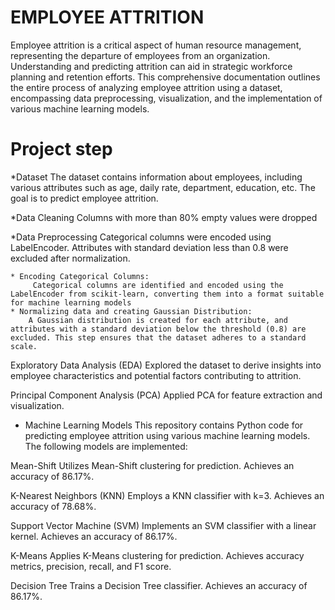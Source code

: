 # EMPLOYEE ATTRITION
Employee attrition is a critical aspect of human resource management, representing the departure of employees from an organization. Understanding and predicting attrition can aid in strategic workforce planning and retention efforts. This comprehensive documentation outlines the entire process of analyzing employee attrition using a dataset, encompassing data preprocessing, visualization, and the implementation of various machine learning models.

# Project step

*Dataset
The dataset contains information about employees, including various attributes such as age, daily rate, department, education, etc. The goal is to predict employee attrition.

*Data Cleaning
Columns with more than 80% empty values were dropped

*Data Preprocessing
Categorical columns were encoded using LabelEncoder.
Attributes with standard deviation less than 0.8 were excluded after normalization.

    * Encoding Categorical Columns:
         Categorical columns are identified and encoded using the LabelEncoder from scikit-learn, converting them into a format suitable for machine learning models
    * Normalizing data and creating Gaussian Distribution:
        A Gaussian distribution is created for each attribute, and attributes with a standard deviation below the threshold (0.8) are excluded. This step ensures that the dataset adheres to a standard scale.

Exploratory Data Analysis (EDA)
Explored the dataset to derive insights into employee characteristics and potential factors contributing to attrition.

Principal Component Analysis (PCA)
Applied PCA for feature extraction and visualization.

* Machine Learning Models
This repository contains Python code for predicting employee attrition using various machine learning models. The following models are implemented:

Mean-Shift
Utilizes Mean-Shift clustering for prediction.
Achieves an accuracy of 86.17%.

K-Nearest Neighbors (KNN)
Employs a KNN classifier with k=3.
Achieves an accuracy of 78.68%.

Support Vector Machine (SVM)
Implements an SVM classifier with a linear kernel.
Achieves an accuracy of 86.17%.

K-Means
Applies K-Means clustering for prediction.
Achieves accuracy metrics, precision, recall, and F1 score.

Decision Tree
Trains a Decision Tree classifier.
Achieves an accuracy of 86.17%.
